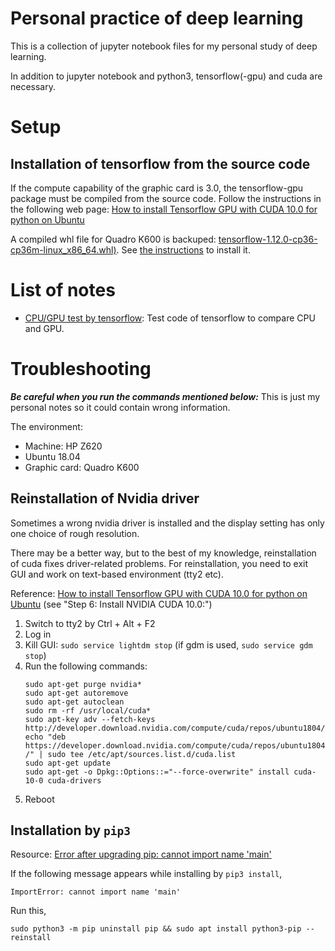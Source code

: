 # Personal practice of deep learning

This is a collection of jupyter notebook files for my personal study of deep learning.

In addition to jupyter notebook and python3, tensorflow(-gpu) and cuda are necessary.

# Setup

## Installation of tensorflow from the source code

If the compute capability of the graphic card is 3.0, the tensorflow-gpu package must be compiled from the source code. Follow the instructions in the following web page: 
[How to install Tensorflow GPU with CUDA 10.0 for python on Ubuntu](https://www.python36.com/how-to-install-tensorflow-gpu-with-cuda-10-0-for-python-on-ubuntu/)

A compiled whl file for Quadro K600 is backuped: [tensorflow-1.12.0-cp36-cp36m-linux\_x86\_64.whl)](https://drive.google.com/open?id=1vaNaZW90XeqPchU0fmnVW1cZXx9TkfdA). See [the instructions](./backups/quadro_k600/SETUP.md) to install it.


# List of notes

- [CPU/GPU test by tensorflow](./tensorflow_test.ipynb): Test code of tensorflow to compare CPU and GPU.


# Troubleshooting

***Be careful when you run the commands mentioned below:*** This is just my personal notes so it could contain wrong information.

The environment:
- Machine: HP Z620
- Ubuntu 18.04
- Graphic card: Quadro K600

## Reinstallation of Nvidia driver

Sometimes a wrong nvidia driver is installed and the display setting has only one choice of rough resolution.

There may be a better way, but to the best of my knowledge, reinstallation of cuda fixes driver-related problems.
For reinstallation, you need to exit GUI and work on text-based environment (tty2 etc).

Reference: [How to install Tensorflow GPU with CUDA 10.0 for python on Ubuntu](https://www.python36.com/how-to-install-tensorflow-gpu-with-cuda-10-0-for-python-on-ubuntu/) (see "Step 6: Install NVIDIA CUDA 10.0:")

1. Switch to tty2 by Ctrl + Alt + F2
1. Log in
1. Kill GUI: `sudo service lightdm stop` (if gdm is used, `sudo service gdm stop`)
1. Run the following commands:
   ```
   sudo apt-get purge nvidia*
   sudo apt-get autoremove
   sudo apt-get autoclean
   sudo rm -rf /usr/local/cuda*
   sudo apt-key adv --fetch-keys http://developer.download.nvidia.com/compute/cuda/repos/ubuntu1804/x86_64/7fa2af80.pub
   echo "deb https://developer.download.nvidia.com/compute/cuda/repos/ubuntu1804/x86_64 /" | sudo tee /etc/apt/sources.list.d/cuda.list
   sudo apt-get update
   sudo apt-get -o Dpkg::Options::="--force-overwrite" install cuda-10-0 cuda-drivers
   ```
1. Reboot

## Installation by `pip3`

Resource: [Error after upgrading pip: cannot import name 'main'](https://stackoverflow.com/questions/49836676/error-after-upgrading-pip-cannot-import-name-main)

If the following message appears while installing by `pip3 install`, 
```
ImportError: cannot import name 'main'
```

Run this,
```
sudo python3 -m pip uninstall pip && sudo apt install python3-pip --reinstall
```

